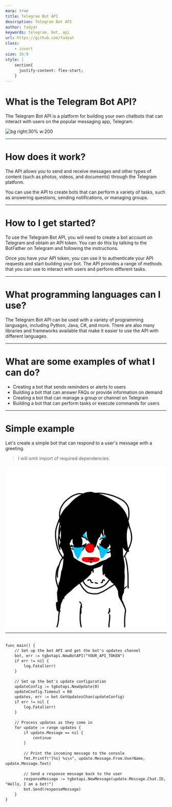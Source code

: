 ```yaml
---
marp: true
title: Telegram Bot API
description: Telegram Bot API
author: fadyat
keywords: telegram, bot, api
url: https://github.com/fadyat
class: 
    - invert
size: 16:9
style: |
    section{
      justify-content: flex-start;
    }
---
```


# What is the Telegram Bot API?

The Telegram Bot API is a platform for building your own chatbots
that can interact with users on the popular messaging app, Telegram.

![bg right:30% w:200](https://upload.wikimedia.org/wikipedia/commons/thumb/8/82/Telegram_logo.svg/1200px-Telegram_logo.svg.png)

---

# How does it work?

The API allows you to send and receive messages and other types of content (such as photos, videos, and documents) through the Telegram platform.

You can use the API to create bots that can perform a variety of tasks, such as answering questions, sending notifications, or managing groups.

---

# How to I get started?

To use the Telegram Bot API, you will need to create a bot account on Telegram and obtain an API token. You can do this by talking to the BotFather on Telegram and following the instructions.

Once you have your API token, you can use it to authenticate your API requests and start building your bot. The API provides a range of methods that you can use to interact with users and perform different tasks.

---

# What programming languages can I use?

The Telegram Bot API can be used with a variety of programming languages, including Python, Java, C#, and more. There are also many libraries and frameworks available that make it easier to use the API with different languages.

---

# What are some examples of what I can do?

- Creating a bot that sends reminders or alerts to users
- Building a bot that can answer FAQs or provide information on demand
- Creating a bot that can manage a group or channel on Telegram
- Building a bot that can perform tasks or execute commands for users

---

# Simple example

Let's create a simple bot that can respond to a user's message with a greeting.

> I will omit import of required dependencies.

![bg w:300 right:40%](clown.png)

--- 

```golang

func main() {
	// Set up the bot API and get the bot's updates channel
	bot, err := tgbotapi.NewBotAPI("YOUR_API_TOKEN")
	if err != nil {
		log.Fatal(err)
	}

	// Set up the bot's update configuration
	updateConfig := tgbotapi.NewUpdate(0)
	updateConfig.Timeout = 60
	updates, err := bot.GetUpdatesChan(updateConfig)
	if err != nil {
		log.Fatal(err)
	}

	// Process updates as they come in
	for update := range updates {
		if update.Message == nil {
			continue
		}

		// Print the incoming message to the console
		fmt.Printf("[%s] %s\n", update.Message.From.UserName, update.Message.Text)

		// Send a response message back to the user
		responseMessage := tgbotapi.NewMessage(update.Message.Chat.ID, "Hello, I am a bot!")
		bot.Send(responseMessage)
	}
}
```